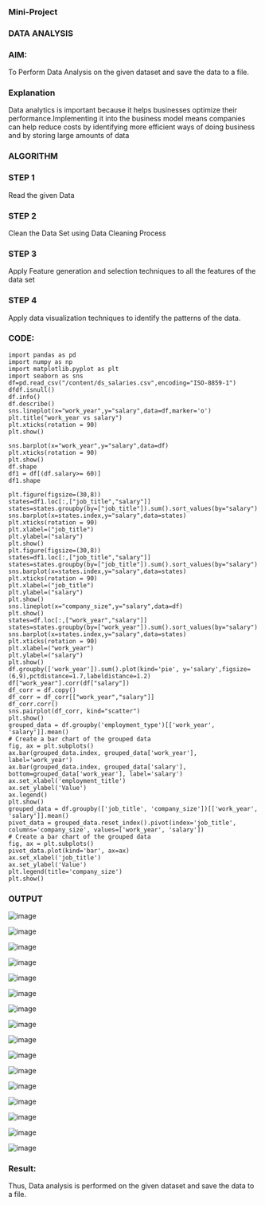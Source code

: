 ### Mini-Project

### DATA ANALYSIS

### AIM:

To Perform Data Analysis on the given dataset and save the data to a file.

### Explanation

Data analytics is important because it helps businesses optimize their performance.Implementing it into the business model means companies can help reduce costs by identifying more efficient ways of doing business and by storing large amounts of data

### ALGORITHM

### STEP 1

Read the given Data

### STEP 2

Clean the Data Set using Data Cleaning Process

### STEP 3

Apply Feature generation and selection techniques to all the features of the data set

### STEP 4

Apply data visualization techniques to identify the patterns of the data.

### CODE:

```
import pandas as pd
import numpy as np
import matplotlib.pyplot as plt
import seaborn as sns
df=pd.read_csv("/content/ds_salaries.csv",encoding="ISO-8859-1")
dfdf.isnull()
df.info()
df.describe()
sns.lineplot(x="work_year",y="salary",data=df,marker='o')
plt.title("work_year vs salary")
plt.xticks(rotation = 90)
plt.show()

sns.barplot(x="work_year",y="salary",data=df)
plt.xticks(rotation = 90)
plt.show()
df.shape
df1 = df[(df.salary>= 60)]
df1.shape

plt.figure(figsize=(30,8))
states=df1.loc[:,["job_title","salary"]]
states=states.groupby(by=["job_title"]).sum().sort_values(by="salary")
sns.barplot(x=states.index,y="salary",data=states)
plt.xticks(rotation = 90)
plt.xlabel=("job_title")
plt.ylabel=("salary")
plt.show()
plt.figure(figsize=(30,8))
states=df1.loc[:,["job_title","salary"]]
states=states.groupby(by=["job_title"]).sum().sort_values(by="salary")
sns.barplot(x=states.index,y="salary",data=states)
plt.xticks(rotation = 90)
plt.xlabel=("job_title")
plt.ylabel=("salary")
plt.show()
sns.lineplot(x="company_size",y="salary",data=df)
plt.show()
states=df.loc[:,["work_year","salary"]]
states=states.groupby(by=["work_year"]).sum().sort_values(by="salary")
sns.barplot(x=states.index,y="salary",data=states)
plt.xticks(rotation = 90)
plt.xlabel=("work_year")
plt.ylabel=("salary")
plt.show()
df.groupby(['work_year']).sum().plot(kind='pie', y='salary',figsize=(6,9),pctdistance=1.7,labeldistance=1.2)
df["work_year"].corr(df["salary"])
df_corr = df.copy()
df_corr = df_corr[["work_year","salary"]]
df_corr.corr()
sns.pairplot(df_corr, kind="scatter")
plt.show()
grouped_data = df.groupby('employment_type')[['work_year', 'salary']].mean()
# Create a bar chart of the grouped data
fig, ax = plt.subplots()
ax.bar(grouped_data.index, grouped_data['work_year'], label='work_year')
ax.bar(grouped_data.index, grouped_data['salary'], bottom=grouped_data['work_year'], label='salary')
ax.set_xlabel('employment_title')
ax.set_ylabel('Value')
ax.legend()
plt.show()
grouped_data = df.groupby(['job_title', 'company_size'])[['work_year', 'salary']].mean()
pivot_data = grouped_data.reset_index().pivot(index='job_title', columns='company_size', values=['work_year', 'salary'])
# Create a bar chart of the grouped data
fig, ax = plt.subplots()
pivot_data.plot(kind='bar', ax=ax)
ax.set_xlabel('job_title')
ax.set_ylabel('Value')
plt.legend(title='company_size')
plt.show()
```
### OUTPUT

![image](https://github.com/Anandanaruvi/Mini-Project/assets/120443233/310ac946-69d7-4806-a4b0-69a492cbc075)

![image](https://github.com/Anandanaruvi/Mini-Project/assets/120443233/04c980a1-2698-43f0-9c92-a2f515b66c1e)

![image](https://github.com/Anandanaruvi/Mini-Project/assets/120443233/668abbcc-b3dd-4371-88ff-f5e9b90785f2)

![image](https://github.com/Anandanaruvi/Mini-Project/assets/120443233/73a1ec2b-7504-4f0c-a35d-56524ec212f6)

![image](https://github.com/Anandanaruvi/Mini-Project/assets/120443233/afe48c1c-5258-457d-80ed-bee06f7c4559)

![image](https://github.com/Anandanaruvi/Mini-Project/assets/120443233/2d9cf6a3-6812-4605-ab9e-7effb6d1888e)

![image](https://github.com/Anandanaruvi/Mini-Project/assets/120443233/429a35ff-42af-4014-9267-0b1e79732035)

![image](https://github.com/Anandanaruvi/Mini-Project/assets/120443233/5f3e3ebd-ffa8-456c-9215-c31018a682f4)

![image](https://github.com/Anandanaruvi/Mini-Project/assets/120443233/2fe1f55d-3e5e-4e4b-a30e-c36427f68912)

![image](https://github.com/Anandanaruvi/Mini-Project/assets/120443233/00564f75-bf9f-4f16-9393-8804a664c9f8)

![image](https://github.com/Anandanaruvi/Mini-Project/assets/120443233/5753b053-7f4e-43cf-a9af-b9e071863a75)

![image](https://github.com/Anandanaruvi/Mini-Project/assets/120443233/15949272-f516-4985-a0ce-ae0abd53bb6c)

![image](https://github.com/Anandanaruvi/Mini-Project/assets/120443233/064f92a3-56fd-4fe3-a64b-6030d804f8b1)


![image](https://github.com/Anandanaruvi/Mini-Project/assets/120443233/e1c18894-0ccf-4f2c-bd18-e92131d6e7c1)

![image](https://github.com/Anandanaruvi/Mini-Project/assets/120443233/daf76c02-cd4c-4eaa-abec-d022decb16b9)

![image](https://github.com/Anandanaruvi/Mini-Project/assets/120443233/7000f55a-ec8d-4297-9c94-5eacfb42b795)

### Result:

Thus, Data analysis is performed on the given dataset and save the data to a file.
